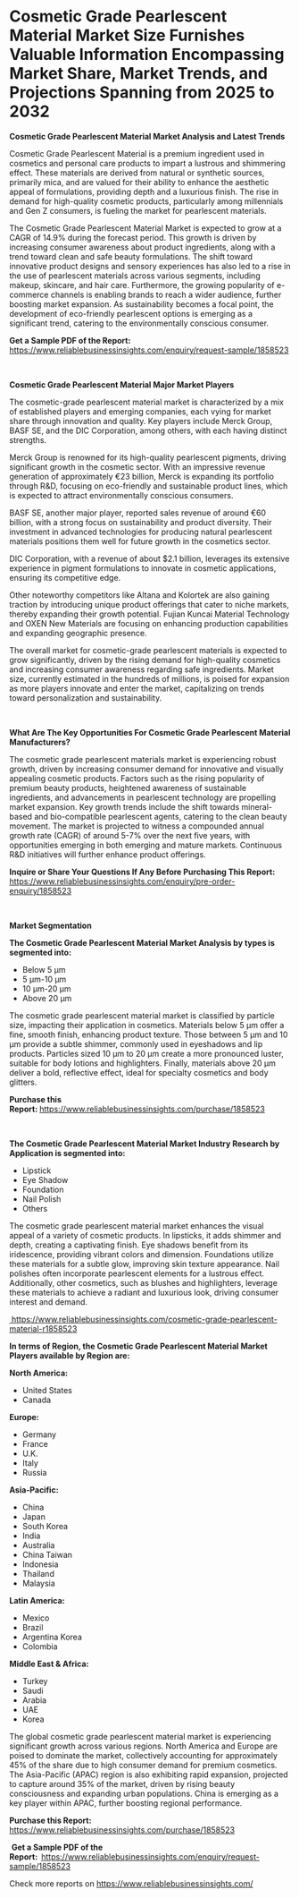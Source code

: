 <p><h1>Cosmetic Grade Pearlescent Material Market Size Furnishes Valuable Information Encompassing Market Share, Market Trends, and Projections Spanning from 2025 to 2032</h1></p><p><strong>Cosmetic Grade Pearlescent Material Market Analysis and Latest Trends</strong></p>
<p><p>Cosmetic Grade Pearlescent Material is a premium ingredient used in cosmetics and personal care products to impart a lustrous and shimmering effect. These materials are derived from natural or synthetic sources, primarily mica, and are valued for their ability to enhance the aesthetic appeal of formulations, providing depth and a luxurious finish. The rise in demand for high-quality cosmetic products, particularly among millennials and Gen Z consumers, is fueling the market for pearlescent materials.</p><p>The Cosmetic Grade Pearlescent Material Market is expected to grow at a CAGR of 14.9% during the forecast period. This growth is driven by increasing consumer awareness about product ingredients, along with a trend toward clean and safe beauty formulations. The shift toward innovative product designs and sensory experiences has also led to a rise in the use of pearlescent materials across various segments, including makeup, skincare, and hair care. Furthermore, the growing popularity of e-commerce channels is enabling brands to reach a wider audience, further boosting market expansion. As sustainability becomes a focal point, the development of eco-friendly pearlescent options is emerging as a significant trend, catering to the environmentally conscious consumer.</p></p>
<p><strong>Get a Sample PDF of the Report:&nbsp;</strong> <a href="https://www.reliablebusinessinsights.com/enquiry/request-sample/1858523?utm_campaign=1837&utm_medium=2&utm_source=Github&utm_content=ia&utm_term=03022025&utm_id=cosmetic-grade-pearlescent-material">https://www.reliablebusinessinsights.com/enquiry/request-sample/1858523</a></p>
<p>&nbsp;</p>
<p><strong>Cosmetic Grade Pearlescent Material Major Market Players</strong></p>
<p><p>The cosmetic-grade pearlescent material market is characterized by a mix of established players and emerging companies, each vying for market share through innovation and quality. Key players include Merck Group, BASF SE, and the DIC Corporation, among others, with each having distinct strengths.</p><p>Merck Group is renowned for its high-quality pearlescent pigments, driving significant growth in the cosmetic sector. With an impressive revenue generation of approximately €23 billion, Merck is expanding its portfolio through R&D, focusing on eco-friendly and sustainable product lines, which is expected to attract environmentally conscious consumers.</p><p>BASF SE, another major player, reported sales revenue of around €60 billion, with a strong focus on sustainability and product diversity. Their investment in advanced technologies for producing natural pearlescent materials positions them well for future growth in the cosmetics sector.</p><p>DIC Corporation, with a revenue of about $2.1 billion, leverages its extensive experience in pigment formulations to innovate in cosmetic applications, ensuring its competitive edge.</p><p>Other noteworthy competitors like Altana and Kolortek are also gaining traction by introducing unique product offerings that cater to niche markets, thereby expanding their growth potential. Fujian Kuncai Material Technology and OXEN New Materials are focusing on enhancing production capabilities and expanding geographic presence.</p><p>The overall market for cosmetic-grade pearlescent materials is expected to grow significantly, driven by the rising demand for high-quality cosmetics and increasing consumer awareness regarding safe ingredients. Market size, currently estimated in the hundreds of millions, is poised for expansion as more players innovate and enter the market, capitalizing on trends toward personalization and sustainability.</p></p>
<p>&nbsp;</p>
<p><strong>What Are The Key Opportunities For Cosmetic Grade Pearlescent Material Manufacturers?</strong></p>
<p><p>The cosmetic grade pearlescent materials market is experiencing robust growth, driven by increasing consumer demand for innovative and visually appealing cosmetic products. Factors such as the rising popularity of premium beauty products, heightened awareness of sustainable ingredients, and advancements in pearlescent technology are propelling market expansion. Key growth trends include the shift towards mineral-based and bio-compatible pearlescent agents, catering to the clean beauty movement. The market is projected to witness a compounded annual growth rate (CAGR) of around 5-7% over the next five years, with opportunities emerging in both emerging and mature markets. Continuous R&D initiatives will further enhance product offerings.</p></p>
<p><strong>Inquire or Share Your Questions If Any Before Purchasing This Report:</strong> <a href="https://www.reliablebusinessinsights.com/enquiry/pre-order-enquiry/1858523?utm_campaign=1837&utm_medium=2&utm_source=Github&utm_content=ia&utm_term=03022025&utm_id=cosmetic-grade-pearlescent-material">https://www.reliablebusinessinsights.com/enquiry/pre-order-enquiry/1858523</a></p>
<p>&nbsp;</p>
<p><strong>Market Segmentation</strong></p>
<p><strong>The Cosmetic Grade Pearlescent Material Market Analysis by types is segmented into:</strong></p>
<p><ul><li>Below 5 μm</li><li>5 μm-10 μm</li><li>10 μm-20 μm</li><li>Above 20 μm</li></ul></p>
<p><p>The cosmetic grade pearlescent material market is classified by particle size, impacting their application in cosmetics. Materials below 5 μm offer a fine, smooth finish, enhancing product texture. Those between 5 μm and 10 μm provide a subtle shimmer, commonly used in eyeshadows and lip products. Particles sized 10 μm to 20 μm create a more pronounced luster, suitable for body lotions and highlighters. Finally, materials above 20 μm deliver a bold, reflective effect, ideal for specialty cosmetics and body glitters.</p></p>
<p><strong>Purchase this Report:&nbsp;</strong><a href="https://www.reliablebusinessinsights.com/purchase/1858523?utm_campaign=1837&utm_medium=2&utm_source=Github&utm_content=ia&utm_term=03022025&utm_id=cosmetic-grade-pearlescent-material">https://www.reliablebusinessinsights.com/purchase/1858523</a></p>
<p>&nbsp;</p>
<p><strong>The Cosmetic Grade Pearlescent Material Market Industry Research by Application is segmented into:</strong></p>
<p><ul><li>Lipstick</li><li>Eye Shadow</li><li>Foundation</li><li>Nail Polish</li><li>Others</li></ul></p>
<p><p>The cosmetic grade pearlescent material market enhances the visual appeal of a variety of cosmetic products. In lipsticks, it adds shimmer and depth, creating a captivating finish. Eye shadows benefit from its iridescence, providing vibrant colors and dimension. Foundations utilize these materials for a subtle glow, improving skin texture appearance. Nail polishes often incorporate pearlescent elements for a lustrous effect. Additionally, other cosmetics, such as blushes and highlighters, leverage these materials to achieve a radiant and luxurious look, driving consumer interest and demand.</p></p>
<p><a href="https://www.reliablebusinessinsights.com/cosmetic-grade-pearlescent-material-r1858523?utm_campaign=1837&utm_medium=2&utm_source=Github&utm_content=ia&utm_term=03022025&utm_id=cosmetic-grade-pearlescent-material">&nbsp;https://www.reliablebusinessinsights.com/cosmetic-grade-pearlescent-material-r1858523</a></p>
<p><strong>In terms of Region, the Cosmetic Grade Pearlescent Material Market Players available by Region are:</strong></p>
<p>
    <p> <strong> North America: </strong>
        <ul>
            <li>United States</li>
            <li>Canada</li>
        </ul>
        </p> 
    <p> <strong> Europe: </strong>
        <ul>
            <li>Germany</li>
            <li>France</li>
            <li>U.K.</li>
            <li>Italy</li>
            <li>Russia</li>
        </ul>
        </p> 
    <p> <strong> Asia-Pacific: </strong>
        <ul>
            <li>China</li>
            <li>Japan</li>
            <li>South Korea</li>
            <li>India</li>
            <li>Australia</li>
            <li>China Taiwan</li>
            <li>Indonesia</li>
            <li>Thailand</li>
            <li>Malaysia</li>
        </ul>
        </p> 
    <p> <strong> Latin America: </strong>
        <ul>
            <li>Mexico</li>
            <li>Brazil</li>
            <li>Argentina Korea</li>
            <li>Colombia</li>
        </ul>
        </p> 
    <p> <strong> Middle East & Africa: </strong>
        <ul>
            <li>Turkey</li>
            <li>Saudi</li>
            <li>Arabia</li>
            <li>UAE</li>
            <li>Korea</li>
        </ul>
    </p>
    </p>
<p><p>The global cosmetic grade pearlescent material market is experiencing significant growth across various regions. North America and Europe are poised to dominate the market, collectively accounting for approximately 45% of the share due to high consumer demand for premium cosmetics. The Asia-Pacific (APAC) region is also exhibiting rapid expansion, projected to capture around 35% of the market, driven by rising beauty consciousness and expanding urban populations. China is emerging as a key player within APAC, further boosting regional performance.</p></p>
<p><strong>Purchase this Report: </strong><a href="https://www.reliablebusinessinsights.com/purchase/1858523?utm_campaign=1837&utm_medium=2&utm_source=Github&utm_content=ia&utm_term=03022025&utm_id=cosmetic-grade-pearlescent-material">https://www.reliablebusinessinsights.com/purchase/1858523</a></p>
<p>&nbsp;<strong>Get a Sample PDF of the Report:&nbsp;&nbsp;</strong><a href="https://www.reliablebusinessinsights.com/enquiry/request-sample/1858523?utm_campaign=1837&utm_medium=2&utm_source=Github&utm_content=ia&utm_term=03022025&utm_id=cosmetic-grade-pearlescent-material">https://www.reliablebusinessinsights.com/enquiry/request-sample/1858523</a></p>
<p><strong></strong></p>
<p>Check more reports on <a href="https://www.reliablebusinessinsights.com/?utm_campaign=1837&utm_medium=2&utm_source=Github&utm_content=ia&utm_term=03022025&utm_id=cosmetic-grade-pearlescent-material">https://www.reliablebusinessinsights.com/</a></p>
